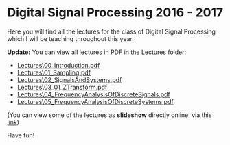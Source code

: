 # Digital Signal Processing 2016 - 2017

Here you will find all the lectures for the class of Digital Signal Processing which I will be teaching throughout this year.

**Update:** You can view all lectures in PDF in the Lectures folder:

- [Lectures\00_Introduction.pdf](Lectures/00_Introduction.pdf)
- [Lectures\01_Sampling.pdf](Lectures/01_Sampling.pdf)
- [Lectures\02_SignalsAndSystems.pdf](Lectures/02_SignalsAndSystems.pdf)
- [Lectures\03_01_ZTransform.pdf](Lectures/03_01_ZTransform.pdf)
- [Lectures\04_FrequencyAnalysisOfDiscreteSignals.pdf](Lectures/04_FrequencyAnalysisOfDiscreteSignals.pdf)
- [Lectures\05_FrequencyAnalysisOfDiscreteSystems.pdf](Lectures/05_FrequencyAnalysisOfDiscreteSystems.pdf)

(You can view some of the lectures as **slideshow** directly online, via this [link](http://nbviewer.jupyter.org/github/nikcleju/DSP20162017/tree/master/Lectures/))

Have fun!
